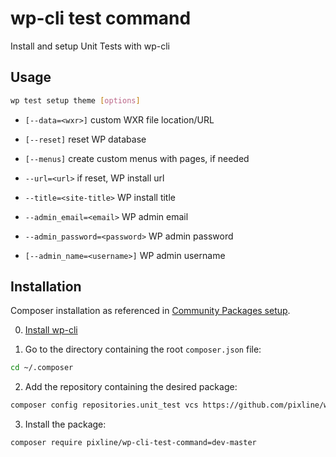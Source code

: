 # wp-cli test command

Install and setup Unit Tests with wp-cli

## Usage

```bash
wp test setup theme [options]
```

* ```[--data=<wxr>]``` custom WXR file location/URL
* ```[--reset]``` reset WP database
* ```[--menus]``` create custom menus with pages, if needed

* ```--url=<url>``` if reset, WP install url
* ```--title=<site-title>``` WP install title
* ```--admin_email=<email>``` WP admin email
* ```--admin_password=<password>``` WP admin password
* ```[--admin_name=<username>]``` WP admin username


## Installation

Composer installation as referenced in [Community Packages setup](https://github.com/wp-cli/wp-cli/wiki/Community-Packages).

0) [Install wp-cli](http://wp-cli.org#install)

1) Go to the directory containing the root `composer.json` file:

```bash
cd ~/.composer
```

2) Add the repository containing the desired package:

```bash
composer config repositories.unit_test vcs https://github.com/pixline/wp-cli-test-command
```

3) Install the package:

```bash
composer require pixline/wp-cli-test-command=dev-master
```